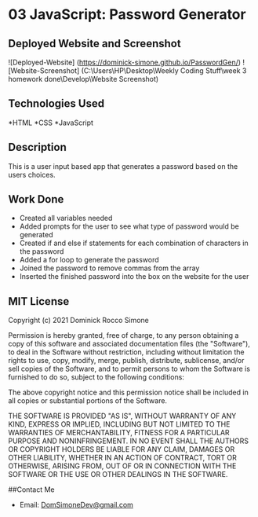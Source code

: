 # 03 JavaScript: Password Generator

## Deployed Website and Screenshot

![Deployed-Website] (https://dominick-simone.github.io/PasswordGen/) 
![Website-Screenshot] (C:\Users\HP\Desktop\Weekly Coding Stuff\week 3 homework done\Develop\Website Screenshot)

## Technologies Used

*HTML
*CSS
*JavaScript

## Description
This is a user input based app that generates a password based on the users choices.

## Work Done

* Created all variables needed
* Added prompts for the user to see what type of password would be generated
* Created if and else if statements for each combination of characters in the password
* Added a for loop to generate the password
* Joined the password to remove commas from the array
* Inserted the finished password into the box on the website for the user

## MIT License

Copyright (c) 2021 Dominick Rocco Simone

Permission is hereby granted, free of charge, to any person obtaining a copy of this software and associated documentation files (the "Software"), to deal in the Software without restriction, including without limitation the rights to use, copy, modify, merge, publish, distribute, sublicense, and/or sell copies of the Software, and to permit persons to whom the Software is furnished to do so, subject to the following conditions:

The above copyright notice and this permission notice shall be included in all copies or substantial portions of the Software.

THE SOFTWARE IS PROVIDED "AS IS", WITHOUT WARRANTY OF ANY KIND, EXPRESS OR IMPLIED, INCLUDING BUT NOT LIMITED TO THE WARRANTIES OF MERCHANTABILITY, FITNESS FOR A PARTICULAR PURPOSE AND NONINFRINGEMENT. IN NO EVENT SHALL THE AUTHORS OR COPYRIGHT HOLDERS BE LIABLE FOR ANY CLAIM, DAMAGES OR OTHER LIABILITY, WHETHER IN AN ACTION OF CONTRACT, TORT OR OTHERWISE, ARISING FROM, OUT OF OR IN CONNECTION WITH THE SOFTWARE OR THE USE OR OTHER DEALINGS IN THE SOFTWARE.

##Contact Me 
* Email: DomSimoneDev@gmail.com
